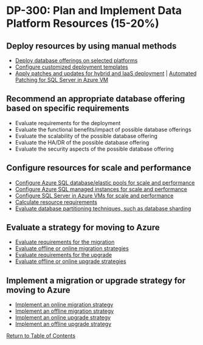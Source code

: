 # DP-300: Plan and Implement Data Platform Resources (15-20%)

## Deploy resources by using manual methods
* [Deploy database offerings on selected platforms](https://docs.microsoft.com/en-us/azure/sql-database/sql-database-paas-vs-sql-server-iaas)
* [Configure customized deployment templates](https://docs.microsoft.com/en-us/azure/sql-database/sql-database-resource-manager-samples?tabs=single-database)
* [Apply patches and updates for hybrid and IaaS deployment](https://docs.microsoft.com/en-us/azure/automation/automation-tutorial-update-management) | [Automated Patching for SQL Server in Azure VM](https://docs.microsoft.com/en-us/azure/virtual-machines/windows/sql/virtual-machines-windows-sql-automated-patching)

## Recommend an appropriate database offering based on specific requirements
* Evaluate requirements for the deployment
* Evaluate the functional benefits/impact of possible database offerings
* Evaluate the scalability of the possible database offering
* Evaluate the HA/DR of the possible database offering
* Evaluate the security aspects of the possible database offering

## Configure resources for scale and performance
* [Configure Azure SQL database/elastic pools for scale and performance](https://docs.microsoft.com/en-us/azure/sql-database/sql-database-elastic-pool-manage)
* [Configure Azure SQL managed instances for scale and performance](https://docs.microsoft.com/en-us/azure/sql-database/sql-database-managed-instance)
* [Configure SQL Server in Azure VMs for scale and performance](https://docs.microsoft.com/en-us/azure/virtual-machines/windows/sql/virtual-machines-windows-sql-performance)
* [Calculate resource requirements](https://docs.microsoft.com/en-us/sharepoint/administration/storage-and-sql-server-capacity-planning-and-configuration)
* [Evaluate database partitioning techniques, such as database sharding](https://docs.microsoft.com/en-us/azure/architecture/best-practices/data-partitioning)

## Evaluate a strategy for moving to Azure
* [Evaluate requirements for the migration](https://docs.microsoft.com/en-us/sql/dma/dma-assesssqlonprem?view=sql-server-ver15)
* [Evaluate offline or online migration strategies](https://docs.microsoft.com/en-us/azure/dms/tutorial-sql-server-to-azure-sql)
* [Evaluate requirements for the upgrade](https://docs.microsoft.com/en-us/sql/database-engine/install-windows/supported-version-and-edition-upgrades-version-15?view=sql-server-ver15)
* [Evaluate offline or online upgrade strategies](https://docs.microsoft.com/en-us/azure/sql-database/sql-database-manage-application-rolling-upgrade)

## Implement a migration or upgrade strategy for moving to Azure
* [Implement an online migration strategy](https://datamigration.microsoft.com/scenario/sql-to-azuresqldb?step=1)
* [Implement an offline migration strategy](https://docs.microsoft.com/en-us/azure/dms/tutorial-sql-server-to-azure-sql)
* [Implement an online upgrade strategy](https://docs.microsoft.com/en-us/azure/sql-database/sql-database-manage-application-rolling-upgrade)
* [Implement an offline upgrade strategy](https://docs.microsoft.com/en-us/sql/database-engine/install-windows/upgrade-to-a-different-edition-of-sql-server-setup?view=sql-server-ver15)

[Return to Table of Contents](README.md)